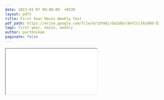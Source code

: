 ```yaml
---
date: 2023-01-07 00:00:00  +0530
layout: pdfs
title: First Year Mains Weekly Test
pdf_path: https://drive.google.com/file/d/1dYmEirQw3dQxl8eYCCcIAiO0d-EXCPG6/preview?usp=drive_link
tags: first-year, mains, weekly
author: parthnikam
paginate: false
---
```


<iframe class="embed-pdf" src="{{ page.pdf_path }}#toolbar=0" seamless="seamless" scrolling="no" style="overflow:hidden"></iframe>
